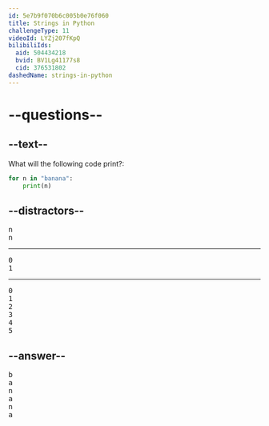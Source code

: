 ```yaml
---
id: 5e7b9f070b6c005b0e76f060
title: Strings in Python
challengeType: 11
videoId: LYZj207fKpQ
bilibiliIds:
  aid: 504434218
  bvid: BV1Lg41177s8
  cid: 376531802
dashedName: strings-in-python
---
```


# --questions--

## --text--

What will the following code print?:

```python
for n in "banana":
    print(n)
```

## --distractors--

<pre>
n
n
</pre>

---

<pre>
0
1
</pre>

---

<pre>
0
1
2
3
4
5
</pre>

## --answer--

<pre>
b
a
n
a
n
a
</pre>

